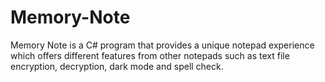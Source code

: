 # Memory-Note
Memory Note is a C# program that provides a unique notepad experience which offers different features from other notepads such as text file encryption, decryption, dark mode and spell check.
